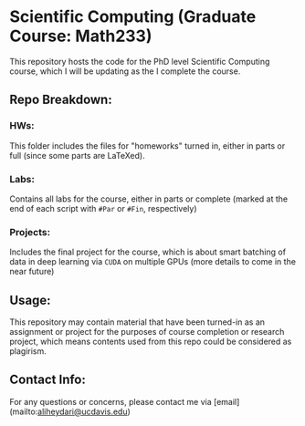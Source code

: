 # Scientific Computing (Graduate Course: Math233)
This repository hosts the code for the PhD level Scientific Computing course, which I will be updating as the I complete the course.


## Repo Breakdown:

### HWs: 
This folder includes the files for "homeworks" turned in, either in parts or full (since some parts are LaTeXed).

### Labs:
Contains all labs for the course, either in parts or complete (marked at the end of each script with `#Par` or `#Fin`, respectively)

### Projects: 
Includes the final project for the course, which is about smart batching of data in deep learning via `CUDA` on multiple GPUs (more details to come in the near future)

## Usage: 

This repository may contain material that have been turned-in as an assignment or project for the purposes of course completion or research project, which means contents used from this repo could be considered as plagirism. 

## Contact Info:

For any questions or concerns, please contact me via [email] (mailto:aliheydari@ucdavis.edu)

 

